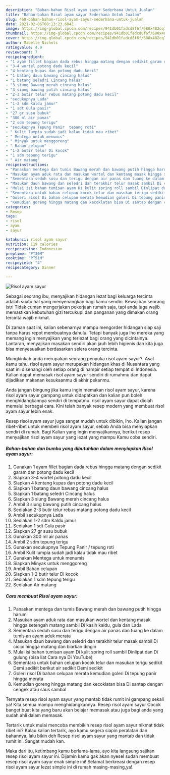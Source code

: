 ```yaml
---
description: "Bahan-bahan Risol ayam sayur Sederhana Untuk Jualan"
title: "Bahan-bahan Risol ayam sayur Sederhana Untuk Jualan"
slug: 460-bahan-bahan-risol-ayam-sayur-sederhana-untuk-jualan
date: 2021-02-06T08:13:23.604Z
image: https://img-global.cpcdn.com/recipes/941db01fadcd8f6f/680x482cq70/risol-ayam-sayur-foto-resep-utama.jpg
thumbnail: https://img-global.cpcdn.com/recipes/941db01fadcd8f6f/680x482cq70/risol-ayam-sayur-foto-resep-utama.jpg
cover: https://img-global.cpcdn.com/recipes/941db01fadcd8f6f/680x482cq70/risol-ayam-sayur-foto-resep-utama.jpg
author: Mabelle Nichols
ratingvalue: 4.9
reviewcount: 7
recipeingredient:
- "1 ayam fillet bagian dada rebus hingga matang dengan sedikit garam dan potong dadu kecil"
- "3-4 wortel potong dadu kecil"
- "4 kentang kupas dan potong dadu kecil"
- "1 batang daun bawang cincang halus"
- "1 batang seledri Cincang halus"
- "3 siung Bawang merah cincang halus"
- "3 siung bawang putih cincang halus"
- "2-3 butir telur rebus matang potong dadu kecil"
- "secukupnya Lada"
- "1-2 sdm Kaldu jamur"
- "1 sdt Gula pasir"
- "27 gr susu bubuk"
- "300 ml air panas"
- "2 sdm tepung terigu"
- "secukupnya Tepung Panir  tepung roti"
- " Kulit lumpia sudah jadi kalau tidak mau ribet"
- " Mentega untuk menumis"
- " Minyak untuk menggoreng"
- " Bahan celupan"
- "1-2 butir telur Di kocok"
- "1 sdm tepung terigu"
- " Air matang"
recipeinstructions:
- "Panaskan mentega dan tumis Bawang merah dan bawang putih hingga harum"
- "Masukan ayam aduk rata dan masukan wortel dan kentang masak hingga setengah matang sambil Di kasih kaldu, gula dan Lada"
- "Sementara seduh susu dan terigu dengan air panas dan tuang ke dalam tumis an ayam aduk merata"
- "Masukan daun bawang dan seledri dan terakhir telur masak sambil Di cicipi hingga matang dan biarkan dingin"
- "Mulai isi bahan tumisan ayam Di kulit spring roll sambil Dinlipat dan Di gulung (bisa liat Cara nya Di YouTube)"
- "Sementara untuk bahan celupan kocok telur dan masukan terigu sedikit Demi sedikit berikut air sedikit Demi sedikit"
- "Goleri risol Di bahan celupan merata kemudian goleri Di tepung panir hingga merata"
- "Kemudian goreng hingga matang dan kecoklatan bisa Di santap dengan cengek atau saus sambal"
categories:
- Resep
tags:
- risol
- ayam
- sayur

katakunci: risol ayam sayur 
nutrition: 119 calories
recipecuisine: Indonesian
preptime: "PT30M"
cooktime: "PT51M"
recipeyield: "4"
recipecategory: Dinner

---
```



![Risol ayam sayur](https://img-global.cpcdn.com/recipes/941db01fadcd8f6f/680x482cq70/risol-ayam-sayur-foto-resep-utama.jpg)

Sebagai seorang ibu, menyajikan hidangan lezat bagi keluarga tercinta adalah suatu hal yang menyenangkan bagi kamu sendiri. Kewajiban seorang istri Tidak cuman mengerjakan pekerjaan rumah saja, tapi anda juga wajib memastikan kebutuhan gizi tercukupi dan panganan yang dimakan orang tercinta wajib nikmat.

Di zaman  saat ini, kalian sebenarnya mampu mengorder hidangan siap saji tanpa harus repot membuatnya dahulu. Tetapi banyak juga lho mereka yang memang ingin menyajikan yang terlezat bagi orang yang dicintainya. Lantaran, menyajikan masakan sendiri akan jauh lebih higienis dan kita juga bisa menyesuaikan berdasarkan selera orang tercinta. 



Mungkinkah anda merupakan seorang penyuka risol ayam sayur?. Asal kamu tahu, risol ayam sayur merupakan hidangan khas di Nusantara yang saat ini disenangi oleh setiap orang di hampir setiap tempat di Indonesia. Kalian dapat memasak risol ayam sayur sendiri di rumahmu dan dapat dijadikan makanan kesukaanmu di akhir pekanmu.

Anda jangan bingung jika kamu ingin memakan risol ayam sayur, karena risol ayam sayur gampang untuk didapatkan dan kalian pun boleh menghidangkannya sendiri di tempatmu. risol ayam sayur dapat diolah memalui berbagai cara. Kini telah banyak resep modern yang membuat risol ayam sayur lebih enak.

Resep risol ayam sayur juga sangat mudah untuk dibikin, lho. Kalian jangan ribet-ribet untuk membeli risol ayam sayur, sebab Anda bisa menyiapkan sendiri di rumah. Bagi Kalian yang ingin menyajikannya, berikut resep menyajikan risol ayam sayur yang lezat yang mampu Kamu coba sendiri.

<!--inarticleads1-->

##### Bahan-bahan dan bumbu yang dibutuhkan dalam menyiapkan Risol ayam sayur:

1. Gunakan 1 ayam fillet bagian dada rebus hingga matang dengan sedikit garam dan potong dadu kecil
1. Siapkan 3-4 wortel potong dadu kecil
1. Siapkan 4 kentang kupas dan potong dadu kecil
1. Siapkan 1 batang daun bawang cincang halus
1. Siapkan 1 batang seledri Cincang halus
1. Siapkan 3 siung Bawang merah cincang halus
1. Ambil 3 siung bawang putih cincang halus
1. Sediakan 2-3 butir telur rebus matang potong dadu kecil
1. Ambil secukupnya Lada
1. Sediakan 1-2 sdm Kaldu jamur
1. Sediakan 1 sdt Gula pasir
1. Siapkan 27 gr susu bubuk
1. Gunakan 300 ml air panas
1. Ambil 2 sdm tepung terigu
1. Gunakan secukupnya Tepung Panir / tepung roti
1. Ambil  Kulit lumpia sudah jadi kalau tidak mau ribet
1. Gunakan  Mentega untuk menumis
1. Siapkan  Minyak untuk menggoreng
1. Ambil  Bahan celupan
1. Siapkan 1-2 butir telur Di kocok
1. Sediakan 1 sdm tepung terigu
1. Sediakan  Air matang




<!--inarticleads2-->

##### Cara membuat Risol ayam sayur:

1. Panaskan mentega dan tumis Bawang merah dan bawang putih hingga harum
1. Masukan ayam aduk rata dan masukan wortel dan kentang masak hingga setengah matang sambil Di kasih kaldu, gula dan Lada
1. Sementara seduh susu dan terigu dengan air panas dan tuang ke dalam tumis an ayam aduk merata
1. Masukan daun bawang dan seledri dan terakhir telur masak sambil Di cicipi hingga matang dan biarkan dingin
1. Mulai isi bahan tumisan ayam Di kulit spring roll sambil Dinlipat dan Di gulung (bisa liat Cara nya Di YouTube)
1. Sementara untuk bahan celupan kocok telur dan masukan terigu sedikit Demi sedikit berikut air sedikit Demi sedikit
1. Goleri risol Di bahan celupan merata kemudian goleri Di tepung panir hingga merata
1. Kemudian goreng hingga matang dan kecoklatan bisa Di santap dengan cengek atau saus sambal




Ternyata resep risol ayam sayur yang mantab tidak rumit ini gampang sekali ya! Kita semua mampu menghidangkannya. Resep risol ayam sayur Cocok banget buat kita yang baru akan belajar memasak atau juga bagi anda yang sudah ahli dalam memasak.

Tertarik untuk mulai mencoba membikin resep risol ayam sayur nikmat tidak ribet ini? Kalau kalian tertarik, ayo kamu segera siapin peralatan dan bahannya, lalu bikin deh Resep risol ayam sayur yang mantab dan tidak rumit ini. Sangat mudah kan. 

Maka dari itu, ketimbang kamu berlama-lama, ayo kita langsung sajikan resep risol ayam sayur ini. Dijamin kamu gak akan nyesel sudah membuat resep risol ayam sayur enak simple ini! Selamat berkreasi dengan resep risol ayam sayur lezat simple ini di rumah masing-masing,ya!.

